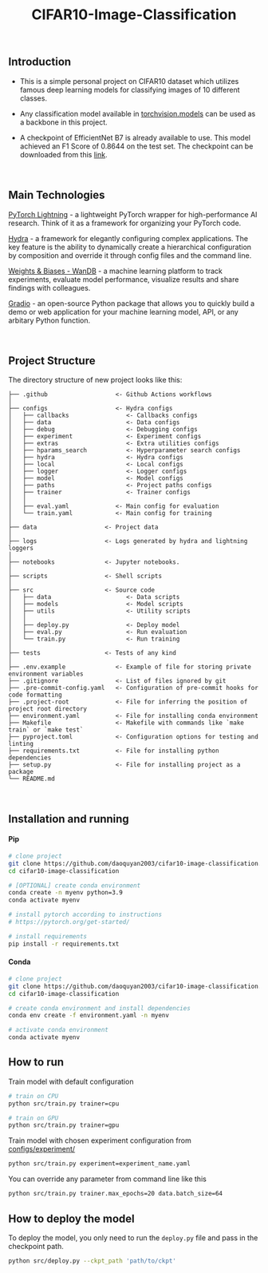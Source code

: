 <div align="center">

# CIFAR10-Image-Classification

</div>

<br>

## Introduction

- This is a simple personal project on CIFAR10 dataset which utilizes famous deep learning models for classifying images of 10 different classes.

- Any classification model available in [torchvision.models](https://pytorch.org/vision/stable/models.html) can be used as a backbone in this project.

- A checkpoint of EfficientNet B7 is already available to use. This model achieved an F1 Score of 0.8644 on the test set. The checkpoint can be downloaded from this [link](https://drive.google.com/file/d/1dblaP8JGSUMReMHrfGpnsBiEHaBsiU-8/view?usp=sharing).

<br>

## Main Technologies

[PyTorch Lightning](https://github.com/PyTorchLightning/pytorch-lightning) - a lightweight PyTorch wrapper for high-performance AI research. Think of it as a framework for organizing your PyTorch code.

[Hydra](https://github.com/facebookresearch/hydra) - a framework for elegantly configuring complex applications. The key feature is the ability to dynamically create a hierarchical configuration by composition and override it through config files and the command line.

[Weights & Biases - WanDB](https://wandb.ai) - a machine learning platform to track experiments, evaluate model performance, visualize results and share findings with colleagues.

[Gradio](https://www.gradio.app/) - an open-source Python package that allows you to quickly build a demo or web application for your machine learning model, API, or any arbitary Python function.

<br>

## Project Structure

The directory structure of new project looks like this:

```
├── .github                   <- Github Actions workflows
│
├── configs                   <- Hydra configs
│   ├── callbacks                <- Callbacks configs
│   ├── data                     <- Data configs
│   ├── debug                    <- Debugging configs
│   ├── experiment               <- Experiment configs
│   ├── extras                   <- Extra utilities configs
│   ├── hparams_search           <- Hyperparameter search configs
│   ├── hydra                    <- Hydra configs
│   ├── local                    <- Local configs
│   ├── logger                   <- Logger configs
│   ├── model                    <- Model configs
│   ├── paths                    <- Project paths configs
│   ├── trainer                  <- Trainer configs
│   │
│   ├── eval.yaml             <- Main config for evaluation
│   └── train.yaml            <- Main config for training
│
├── data                   <- Project data
│
├── logs                   <- Logs generated by hydra and lightning loggers
│
├── notebooks              <- Jupyter notebooks.
│
├── scripts                <- Shell scripts
│
├── src                    <- Source code
│   ├── data                     <- Data scripts
│   ├── models                   <- Model scripts
│   ├── utils                    <- Utility scripts
│   │
│   ├── deploy.py                <- Deploy model
│   ├── eval.py                  <- Run evaluation
│   └── train.py                 <- Run training
│
├── tests                  <- Tests of any kind
│
├── .env.example              <- Example of file for storing private environment variables
├── .gitignore                <- List of files ignored by git
├── .pre-commit-config.yaml   <- Configuration of pre-commit hooks for code formatting
├── .project-root             <- File for inferring the position of project root directory
├── environment.yaml          <- File for installing conda environment
├── Makefile                  <- Makefile with commands like `make train` or `make test`
├── pyproject.toml            <- Configuration options for testing and linting
├── requirements.txt          <- File for installing python dependencies
├── setup.py                  <- File for installing project as a package
└── README.md
```

<br>

## Installation and running

#### Pip

```bash
# clone project
git clone https://github.com/daoquyan2003/cifar10-image-classification.git
cd cifar10-image-classification

# [OPTIONAL] create conda environment
conda create -n myenv python=3.9
conda activate myenv

# install pytorch according to instructions
# https://pytorch.org/get-started/

# install requirements
pip install -r requirements.txt
```

#### Conda

```bash
# clone project
git clone https://github.com/daoquyan2003/cifar10-image-classification.git
cd cifar10-image-classification

# create conda environment and install dependencies
conda env create -f environment.yaml -n myenv

# activate conda environment
conda activate myenv
```

## How to run

Train model with default configuration

```bash
# train on CPU
python src/train.py trainer=cpu

# train on GPU
python src/train.py trainer=gpu
```

Train model with chosen experiment configuration from [configs/experiment/](configs/experiment/)

```bash
python src/train.py experiment=experiment_name.yaml
```

You can override any parameter from command line like this

```bash
python src/train.py trainer.max_epochs=20 data.batch_size=64
```

## How to deploy the model

To deploy the model, you only need to run the `deploy.py` file and pass in the checkpoint path.

```bash
python src/deploy.py --ckpt_path 'path/to/ckpt'
```

<br>
